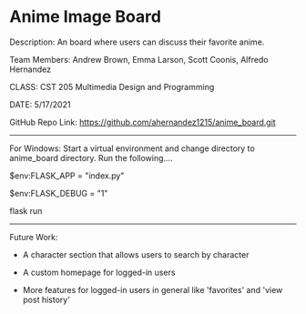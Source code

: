 <h1>Anime Image Board</h1>

Description: An board where users can discuss their favorite anime.

Team Members: Andrew Brown, Emma Larson, Scott Coonis, Alfredo Hernandez

CLASS: CST 205 Multimedia Design and Programming

DATE: 5/17/2021

GitHub Repo Link: https://github.com/ahernandez1215/anime_board.git

-------------------------

For Windows: Start a virtual environment and change directory to anime_board directory.
Run the following....

$env:FLASK_APP = "index.py"

$env:FLASK_DEBUG = "1"

flask run

-------------------------

Future Work:

- A character section that allows users to search by character

- A custom homepage for logged-in users

- More features for logged-in users in general like 'favorites' and 'view post history'
